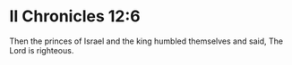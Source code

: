 # II Chronicles 12:6

Then the princes of Israel and the king humbled themselves and said, The Lord is righteous.
